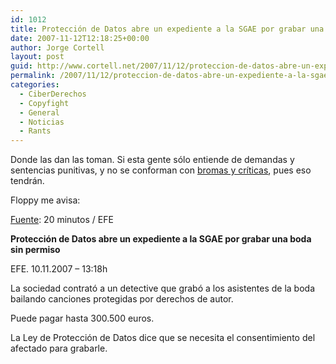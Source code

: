 ```yaml
---
id: 1012
title: Protección de Datos abre un expediente a la SGAE por grabar una boda sin permiso
date: 2007-11-12T12:18:25+00:00
author: Jorge Cortell
layout: post
guid: http://www.cortell.net/2007/11/12/proteccion-de-datos-abre-un-expediente-a-la-sgae-por-grabar-una-boda-sin-permiso/
permalink: /2007/11/12/proteccion-de-datos-abre-un-expediente-a-la-sgae-por-grabar-una-boda-sin-permiso/
categories:
  - CiberDerechos
  - Copyfight
  - General
  - Noticias
  - Rants
---
```

Donde las dan las toman. Si esta gente sólo entiende de demandas y sentencias punitivas, y no se conforman con <a target="_blank" title="broma anónima sobre SGAE" href="http://farm1.static.flickr.com/145/359329132_f8f4b10970_o.png">bromas y crí­ticas</a>, pues eso tendrán.

Floppy me avisa:

<a title="noticia en 20 minutos" target="_blank" href="http://www.20minutos.es/noticia/304005/0/sgae/expediente/boda/">Fuente</a>: 20 minutos / EFE

**Protección de Datos abre un expediente a la SGAE por grabar una boda sin permiso**
  
EFE. 10.11.2007 &#8211; 13:18h
  
La sociedad contrató a un detective que grabó a los asistentes de la boda bailando canciones protegidas por derechos de autor.
  
Puede pagar hasta 300.500 euros.
  
La Ley de Protección de Datos dice que se necesita el consentimiento del afectado para grabarle.